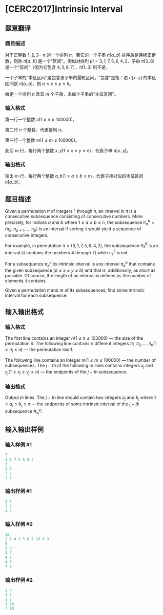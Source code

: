 # [CERC2017]Intrinsic Interval

## 题意翻译

### 题目描述

对于正整数 $1,2,3 \cdots n$ 的一个排列 $\pi$，若它的一个子串 $\pi[a..b]$ 排序后是连续正整数，则称 $\pi[a..b]$ 是一个“区间”。例如对排列 $pi={3,1,7,5,6,4,2}$，子串 $\pi[3..6]$ 是一个“区间”（因为它包含 $4,5,6,7$），$\pi[1..3]$ 则不是。

一个子串的“本征区间”是包含该子串的最短区间。“包含”是指：若 $\pi[x..y]$ 的本征区间是 $\pi[a..b]$，则 $a \le x \le y \le b$。

给定一个排列 $\pi$ 及其 $m$ 个子串，求每个子串的“本征区间”。

### 输入格式

第一行一个整数 $n(1 \le n \le 100000)$。

第二行 $n$ 个整数，代表排列 $\pi$。

第三行一个整数 $m(1 \le m \le 100000)$。

此后 $m$ 行，每行两个整数 $x,y(1 \le x \le y \le n)$，代表子串 $\pi[x..y]$。

### 输出格式

输出 $m$ 行，每行两个整数 $a,b(1 \le a \le b \le n)$，代表子串对应的本征区间 $\pi[a..b]$。

## 题目描述

Given a permutation $\pi$ of integers $1$ through $n$, an interval in $\pi$ is a consecutive subsequence consisting of consecutive numbers. More precisely, for indices $a$ and $b$ where $1 \le a \le b \le n$, the subsequence $\pi^b_a = (\pi_a, \pi_{a+1}, . . . ,\pi_b)$ is an interval if sorting it would yield a sequence of consecutive integers.

For example, in permutation $\pi = (3, 1, 7, 5, 6, 4, 2)$, the subsequence $\pi^6_3$ is an interval (it contains the numbers $4$ through $7$) while $\pi^3_1$ is not.

For a subsequence $\pi^y_x$ its intrinsic interval is any interval $\pi^b_a$ that contains the given subsequence $(a \le x \le y \le b)$ and that is, additionally, as short as possible. Of course, the length of an interval is defined as the number of elements it contains.

Given a permutation $\pi$ and $m$ of its subsequences, find some intrinsic interval for each subsequence.

## 输入输出格式

### 输入格式

The first line contains an integer $n(1 \le n \le 100 000)$ — the size of the permutation $\pi$. The following line contains $n$ different integers $\pi_1, \pi_2, . . . , \pi_n (1 \le \pi_j \le n)$ — the permutation itself.

The following line contains an integer $m(1 \le m \le 100 000)$ — the number of subsequences. The $j-th$ of the following $m$ lines contains integers $x_j$ and $y_j(1 \le x_j \le y_j \le n)$ — the endpoints of the $j-th$ subsequence.

### 输出格式

Output $m$ lines. The $j-th$ line should contain two integers $a_j$ and $b_j$ where $1 \le a_j \le b_j \le n$ — the endpoints of some intrinsic interval of the $j-th$ subsequence $\pi^{y_j}_{x_j}$.

## 输入输出样例

### 输入样例 #1

```cpp
7
3 1 7 5 6 4 2
3
3 6
7 7
1 3

```
### 输出样例 #1

```cpp
3 6
7 7 
1 7
```


### 输入样例 #2

```cpp
10
2 1 4 3 5 6 7 10 8 9
5
2 3
3 7
4 7
4 8
7 8

```
### 输出样例 #2

```cpp
1 4
3 7
3 7
3 10
7 10

```
